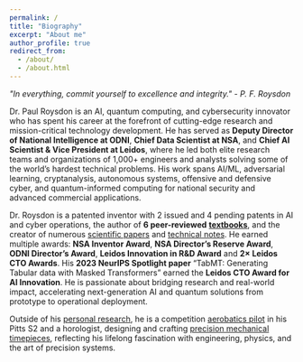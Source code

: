 ```yaml
---
permalink: /
title: "Biography"
excerpt: "About me"
author_profile: true
redirect_from: 
  - /about/
  - /about.html
---
```


*"In everything, commit yourself to excellence and integrity." - P. F. Roysdon*

Dr. Paul Roysdon is an AI, quantum computing, and cybersecurity innovator who has spent his career at the forefront of cutting-edge research and mission-critical technology development. He has served as **Deputy Director of National Intelligence at ODNI**, **Chief Data Scientist at NSA**, and **Chief AI Scientist & Vice President at Leidos**, where he led both elite research teams and organizations of 1,000+ engineers and analysts solving some of the world’s hardest technical problems. His work spans AI/ML, adversarial learning, cryptanalysis, autonomous systems, offensive and defensive cyber, and quantum-informed computing for national security and advanced commercial applications.

Dr. Roysdon is a patented inventor with 2 issued and 4 pending patents in AI and cyber operations, the author of **6 peer-reviewed** [**textbooks**](http://www.roysdonfibonaccipress.com/), and the creator of numerous [scientific papers](https://github.com/pfroysdon/publications/tree/main/Papers) and [technical notes](https://github.com/pfroysdon/publications/tree/main/Tech_Notes). He earned multiple awards: **NSA Inventor Award**, **NSA Director’s Reserve Award**, **ODNI Director’s Award**, **Leidos Innovation in R&D Award** and **2× Leidos CTO Awards**. His **2023 NeurIPS Spotlight paper** “TabMT: Generating Tabular data with Masked Transformers” earned the **Leidos CTO Award for AI Innovation**.  He is passionate about bridging research and real-world impact, accelerating next-generation AI and quantum solutions from prototype to operational deployment.

Outside of his [personal research](https://pfroysdon.github.io/projects/), he is a competition [aerobatics pilot](https://youtu.be/AFlVtWswTNU) in his Pitts S2 and a horologist, designing and crafting [precision mechanical timepieces](https://www.roysdonwatchco.com/), reflecting his lifelong fascination with engineering, physics, and the art of precision systems.